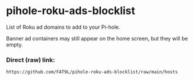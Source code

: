 # pihole-roku-ads-blocklist

List of Roku ad domains to add to your Pi-hole. 

Banner ad containers may still appear on the home screen, but they will be empty. 


### Direct (raw) link:  
`https://github.com/FAT9L/pihole-roku-ads-blocklist/raw/main/hosts`
